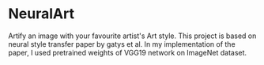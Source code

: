# NeuralArt
Artify an image with your favourite artist's Art style. This project is based on neural style transfer paper by gatys et al.
In my implementation of the paper, I used pretrained weights of VGG19 network on ImageNet dataset.
